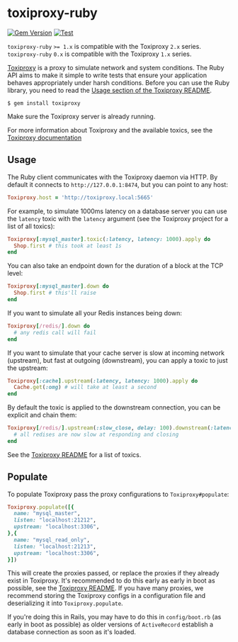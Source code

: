 # toxiproxy-ruby

[![Gem Version](https://badge.fury.io/rb/toxiproxy.svg)](https://badge.fury.io/rb/toxiproxy)
[![Test](https://github.com/Shopify/toxiproxy-ruby/actions/workflows/test.yml/badge.svg)](https://github.com/Shopify/toxiproxy-ruby/actions/workflows/test.yml)

`toxiproxy-ruby` `>= 1.x` is compatible with the Toxiproxy `2.x` series.
`toxiproxy-ruby` `0.x` is compatible with the Toxiproxy `1.x` series.

[Toxiproxy](https://github.com/shopify/toxiproxy) is a proxy to simulate network
and system conditions. The Ruby API aims to make it simple to write tests that
ensure your application behaves appropriately under harsh conditions. Before you
can use the Ruby library, you need to read the [Usage section of the Toxiproxy
README](https://github.com/shopify/toxiproxy#usage).

```shell
$ gem install toxiproxy
```

Make sure the Toxiproxy server is already running.

For more information about Toxiproxy and the available toxics, see the [Toxiproxy
documentation](https://github.com/shopify/toxiproxy)

## Usage

The Ruby client communicates with the Toxiproxy daemon via HTTP. By default it
connects to `http://127.0.0.1:8474`, but you can point to any host:

```ruby
Toxiproxy.host = 'http://toxiproxy.local:5665'
```

For example, to simulate 1000ms latency on a database server you can use the
`latency` toxic with the `latency` argument (see the Toxiproxy project for a
list of all toxics):

```ruby
Toxiproxy[:mysql_master].toxic(:latency, latency: 1000).apply do
  Shop.first # this took at least 1s
end
```

You can also take an endpoint down for the duration of a block at the TCP level:

```ruby
Toxiproxy[:mysql_master].down do
  Shop.first # this'll raise
end
```

If you want to simulate all your Redis instances being down:

```ruby
Toxiproxy[/redis/].down do
  # any redis call will fail
end
```

If you want to simulate that your cache server is slow at incoming network
(upstream), but fast at outgoing (downstream), you can apply a toxic to just the
upstream:

```ruby
Toxiproxy[:cache].upstream(:latency, latency: 1000).apply do
  Cache.get(:omg) # will take at least a second
end
```

By default the toxic is applied to the downstream connection, you can be
explicit and chain them:

```ruby
Toxiproxy[/redis/].upstream(:slow_close, delay: 100).downstream(:latency, jitter: 300).apply do
  # all redises are now slow at responding and closing
end
```

See the [Toxiproxy README](https://github.com/shopify/toxiproxy#Toxics) for a
list of toxics.

## Populate

To populate Toxiproxy pass the proxy configurations to `Toxiproxy#populate`:

```ruby
Toxiproxy.populate([{
  name: "mysql_master",
  listen: "localhost:21212",
  upstream: "localhost:3306",
},{
  name: "mysql_read_only",
  listen: "localhost:21213",
  upstream: "localhost:3306",
}])
```

This will create the proxies passed, or replace the proxies if they already exist in Toxiproxy.
It's recommended to do this early as early in boot as possible, see the
[Toxiproxy README](https://github.com/shopify/toxiproxy#usage). If you have many
proxies, we recommend storing the Toxiproxy configs in a configuration file and
deserializing it into `Toxiproxy.populate`.

If you're doing this in Rails, you may have to do this in `config/boot.rb` (as
early in boot as possible) as older versions of `ActiveRecord` establish a
database connection as soon as it's loaded.

